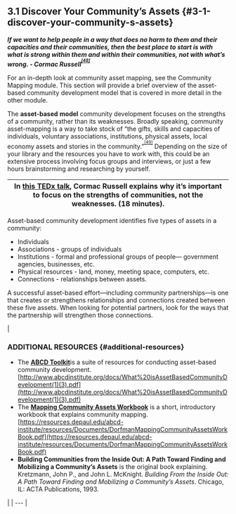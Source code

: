 ## 3.1 Discover Your Community’s Assets {#3-1-discover-your-community-s-assets}

**_If we want to help people in a way that does no harm to them and their capacities and their communities, then the best place to start is with what is strong within them and within their communities, not with what’s wrong. - Cormac Russell<sup><sup id="281255367986520-footnote-ref-47"><a href="#281255367986520-footnote-47">[48]</a></sup></sup>_**

For an in-depth look at community asset mapping, see the Community Mapping module. This section will provide a brief overview of the asset-based community development model that is covered in more detail in the other module.

The **asset-based** **model** community development focuses on the strengths of a community, rather than its weaknesses. Broadly speaking, community asset-mapping is a way to take stock of “the gifts, skills and capacities of individuals, voluntary associations, institutions, physical assets, local economy assets and stories in the community.”<sup><sup id="281255367986520-footnote-ref-48"><a href="#281255367986520-footnote-48">[49]</a></sup></sup> Depending on the size of your library and the resources you have to work with, this could be an extensive process involving focus groups and interviews, or just a few hours brainstorming and researching by yourself.

| In [**this TEDx talk**](https://www.youtube.com/watch?v=a5xR4QB1ADw&feature=youtu.be), Cormac Russell explains why it’s important to focus on the strengths of communities, not the weaknesses. (18 minutes). |
| --- |

Asset-based community development identifies five types of assets in a community:

*   Individuals
*   Associations - groups of individuals
*   Institutions - formal and professional groups of people— government agencies, businesses, etc.
*   Physical resources - land, money, meeting space, computers, etc.
*   Connections - relationships between assets.

A successful asset-based effort—including community partnerships—is one that creates or strengthens relationships and connections created between these five assets. When looking for potential partners, look for the ways that the partnership will strengthen those connections.

| 

### ADDITIONAL RESOURCES {#additional-resources}

*   The [**ABCD Toolkit**](https://resources.depaul.edu/abcd-institute/resources/Pages/tool-kit.aspx)is a suite of resources for conducting asset-based community development. [http://www.abcdinstitute.org/docs/What%20isAssetBasedCommunityDevelopment(1)(3).pdf](http://www.abcdinstitute.org/docs/What%20isAssetBasedCommunityDevelopment(1)(3).pdf)
*   The [**Mapping Community Assets Workbook**](https://resources.depaul.edu/abcd-institute/resources/Documents/DorfmanMappingCommunityAssetsWorkBook.pdf) is a short, introductory workbook that explains community mapping.[https://resources.depaul.edu/abcd-institute/resources/Documents/DorfmanMappingCommunityAssetsWorkBook.pdf](https://resources.depaul.edu/abcd-institute/resources/Documents/DorfmanMappingCommunityAssetsWorkBook.pdf)
*   **Building Communities from the Inside Out: A Path Toward Finding and Mobilizing a Community’s Assets** is the original book explaining. Kretzmann, John P., and John L. McKnight. _Building From the Inside Out: A Path Toward Finding and Mobilizing a Community’s Assets_. Chicago, IL: ACTA Publications, 1993.

 |
| --- |

[^48]: Russell, Cormac. _Sustainable Community Development: From What’s Wrong to What’s Strong_. TEDx Exeter. Exeter: TEDx Talks, 2016.

[^49]: Denver Public Library. _Teen Asset Mapping Report: A Report and Recommendations from the Denver Public Library_. Denver, CO: Denver Public Library, 2014.